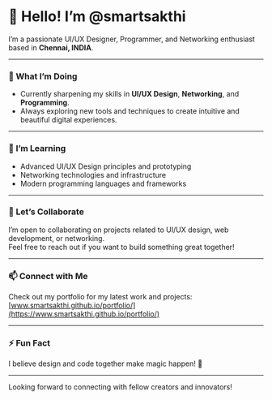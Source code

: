 # 👋 Hello! I’m @smartsakthi

I’m a passionate UI/UX Designer, Programmer, and Networking enthusiast based in **Chennai, INDIA**.

---

### 🔭 What I’m Doing
- Currently sharpening my skills in **UI/UX Design**, **Networking**, and **Programming**.
- Always exploring new tools and techniques to create intuitive and beautiful digital experiences.

---

### 🌱 I’m Learning
- Advanced UI/UX Design principles and prototyping
- Networking technologies and infrastructure
- Modern programming languages and frameworks

---

### 🤝 Let’s Collaborate
I’m open to collaborating on projects related to UI/UX design, web development, or networking.  
Feel free to reach out if you want to build something great together!

---

### 📫 Connect with Me
Check out my portfolio for my latest work and projects:  
[www.smartsakthi.github.io/portfolio/](https://www.smartsakthi.github.io/portfolio/)

---

### ⚡ Fun Fact
I believe design and code together make magic happen! 🚀

---

Looking forward to connecting with fellow creators and innovators!

